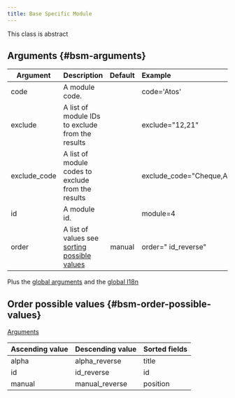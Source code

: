 ```yaml
---
title: Base Specific Module
---
```

This class is abstract

## Arguments {#bsm-arguments}

| Argument     | Description                                                                    | Default | Example                    |
|--------------|:-------------------------------------------------------------------------------|:-------:|:---------------------------|
| code         | A module code.                                                                 |         | code='Atos'                |
| exclude      | A list of module IDs to exclude from the results                               |         | exclude="12,21"            |
| exclude_code | A list of module codes to exclude from the results                             |         | exclude_code="Cheque,Atos" |
| id           | A module id.                                                                   |         | module=4                   |
| order        | A list of values see [sorting possible values](#bsm-order-possible-values)     | manual  | order=" id_reverse"        |

Plus the [global arguments](./global_arguments) and the [global I18n](./global_arguments_I18n.md)

## Order possible values {#bsm-order-possible-values}

[Arguments](#bsm-arguments)

| Ascending value | Descending value | Sorted fields |
|-----------------|------------------|:--------------|
| alpha           | alpha_reverse    | title         |
| id              | id_reverse       | id            |
| manual          | manual_reverse   | position      |
